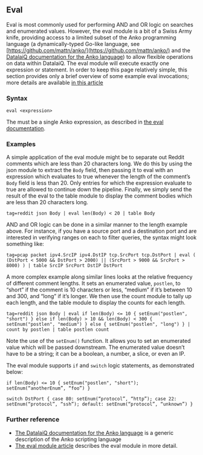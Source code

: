 ## Eval

Eval is most commonly used for performing AND and OR logic on searches and enumerated values. However, the eval module is a bit of a Swiss Army knife, providing access to a limited subset of the Anko programming language (a dynamically-typed Go-like language, see [https://github.com/mattn/anko/](https://github.com/mattn/anko/) and the [DatalaiQ documentation for the Anko language](#!scripting/scripting.md)) to allow flexible operations on data within DatalaiQ. The eval module will execute exactly one expression or statement. In order to keep this page relatively simple, this section provides only a brief overview of some example eval invocations; more details are available [in this article](#!scripting/eval.md)

### Syntax

`eval <expression>`

The <expression> must be a single Anko expression, as described in [the eval documentation](#!scripting/eval.md).

### Examples

A simple application of the eval module might be to separate out Reddit comments which are less than 20 characters long. We do this by using the json module to extract the `Body` field, then passing it to eval with an expression which evaluates to true whenever the length of the comment’s `Body` field is less than 20. Only entries for which the expression evaluate to true are allowed to continue down the pipeline. Finally, we simply send the result of the eval to the table module to display the comment bodies which are less than 20 characters long.

```
tag=reddit json Body | eval len(Body) < 20 | table Body
```

AND and OR logic can be done in a similar manner to the length example above. For instance, if you have a source port and a destination port and are interested in verifying ranges on each to filter queries, the syntax might look something like:

```
tag=pcap packet ipv4.SrcIP ipv4.DstIP tcp.SrcPort tcp.DstPort | eval ( (DstPort < 5000 && DstPort > 2000) || (SrcPort > 9000 && SrcPort > 8000) ) | table SrcIP SrcPort DstIP DstPort
```

A more complex example along similar lines looks at the relative frequency of different comment lengths. It sets an enumerated value, `postlen`, to “short” if the comment is 10 characters or less, “medium” if it’s between 10 and 300, and “long” if it’s longer. We then use the count module to tally up each length, and the table module to display the counts for each length.

```
tag=reddit json Body | eval if len(Body) <= 10 { setEnum("postlen", "short") } else if len(Body) > 10 && len(Body) < 300 { setEnum("postlen", "medium") } else { setEnum("postlen", "long") } | count by postlen | table postlen count
```

Note the use of the `setEnum()` function. It allows you to set an enumerated value which will be passed downstream. The enumerated value doesn’t have to be a string; it can be a boolean, a number, a slice, or even an IP.

The eval module supports `if` and `switch` logic statements, as demonstrated below:

```
if len(Body) <= 10 { setEnum("postlen", "short"); setEnum(“anotherEnum”, “foo”) }
```

```
switch DstPort { case 80: setEnum(“protocol”, “http”); case 22: setEnum(“protocol”, “ssh”); default: setEnum(“protocol”, “unknown”) }
```

### Further reference

* [The DatalaiQ documentation for the Anko language](#!scripting/scripting.md) is a generic description of the Anko scripting language
* [The eval module article](#!scripting/eval.md) describes the eval module in more detail.
